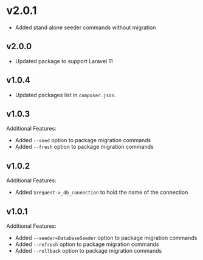 # v2.0.1

- Added stand alone seeder commands without migration

## v2.0.0

- Updated package to support Laravel 11

## v1.0.4

- Updated packages list in `composer.json`.

## v1.0.3

Additional Features:

- Added `--seed` option to package migration commands
- Added `--fresh` option to package migration commands

## v1.0.2

Additional Features:

- Added `$request->_db_connection` to hold the name of the connection

## v1.0.1

Additional Features:

- Added `--seeder=DatabaseSeeder` option to package migration commands
- Added `--refresh` option to package migration commands
- Added `--rollback` option to package migration commands
